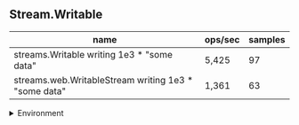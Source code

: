 ## Stream.Writable

|name|ops/sec|samples|
|-|-|-|
|streams.Writable writing 1e3 * "some data"|5,425|97|
|streams.web.WritableStream writing 1e3 * "some data"|1,361|63|


<details>
<summary>Environment</summary>

* __Machine:__ linux x64 | 4 vCPUs | 15.6GB Mem
* __Run:__ Tue Mar 12 2024 19:23:52 GMT+0000 (Coordinated Universal Time)
</details>

<!--
{"environment":{"platform":"linux","arch":"x64","cpus":4,"totalMemory":15.606487274169922},"benchmarks":[{"name":"streams.Writable writing 1e3 * \"some data\"","opsSec":5424.978423661346,"samples":4},{"name":"streams.web.WritableStream writing 1e3 * \"some data\"","opsSec":1361.0392413927786,"samples":3}]}-->
